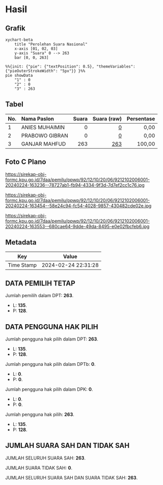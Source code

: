 # Hasil

## Grafik

```mermaid
xychart-beta
    title "Perolehan Suara Nasional"
    x-axis [01, 02, 03]
    y-axis "Suara" 0 --> 263
    bar [0, 0, 263]
```

```mermaid
%%{init: {"pie": {"textPosition": 0.5}, "themeVariables": {"pieOuterStrokeWidth": "5px"}} }%%
pie showData
    "1" : 0
    "2" : 0
    "3" : 263
```

## Tabel

| No. | Nama Paslon    | Suara | Suara (raw) | Persentase |
|:--- |:-------------- | -----:| -----------:| ----------:|
| 1   | ANIES MUHAIMIN | 0     | [0][p-1]    | 0,00       |
| 2   | PRABOWO GIBRAN | 0     | [0][p-2]    | 0,00       |
| 3   | GANJAR MAHFUD  | 263   | [263][p-3]  | 100,00     |


[p-1]: https://github.com/gigit-pemilu/pemilu-2024/blob/main/pilpres/hitung-suara/sub/92-papua-barat/sub/12-pegunungan-arfak/sub/10-hingk/sub/2006-cangoisi/sub/001-tps/sub/paslon-1.txt
[p-2]: https://github.com/gigit-pemilu/pemilu-2024/blob/main/pilpres/hitung-suara/sub/92-papua-barat/sub/12-pegunungan-arfak/sub/10-hingk/sub/2006-cangoisi/sub/001-tps/sub/paslon-2.txt
[p-3]: https://github.com/gigit-pemilu/pemilu-2024/blob/main/pilpres/hitung-suara/sub/92-papua-barat/sub/12-pegunungan-arfak/sub/10-hingk/sub/2006-cangoisi/sub/001-tps/sub/paslon-3.txt

## Foto C Plano

https://sirekap-obj-formc.kpu.go.id/7daa/pemilu/ppwp/92/12/10/20/06/9212102006001-20240224-163236--78727ab1-fb94-4334-9f3d-7d7ef2cc1c76.jpg

https://sirekap-obj-formc.kpu.go.id/7daa/pemilu/ppwp/92/12/10/20/06/9212102006001-20240224-163454--58e24c94-fc54-4028-9857-430482cde02e.jpg

https://sirekap-obj-formc.kpu.go.id/7daa/pemilu/ppwp/92/12/10/20/06/9212102006001-20240224-163553--680cae64-9dde-49da-8495-e0e02fbcfeb6.jpg


## Metadata

| Key        | Value               |
| ---------- | ------------------- |
| Time Stamp | 2024-02-24 22:31:28 |


## DATA PEMILIH TETAP

Jumlah pemilih dalam DPT: **263**.
 * L: **135**.
 * P: **128**.

## DATA PENGGUNA HAK PILIH

Jumlah pengguna hak pilih dalam DPT: **263**.
 * L: **135**.
 * P: **128**.

Jumlah pengguna hak pilih dalam DPTb: **0**.
 * L: **0**.
 * P: **0**.

Jumlah pengguna hak pilih dalam DPK: **0**.
 * L: **0**.
 * P: **0**.

Jumlah pengguna hak pilih: **263**.
 * L: **135**.
 * P: **128**.

## JUMLAH SUARA SAH DAN TIDAK SAH

JUMLAH SELURUH SUARA SAH: **263**.

JUMLAH SUARA TIDAK SAH: **0**.

JUMLAH SELURUH SUARA SAH DAN SUARA TIDAK SAH: **263**.


